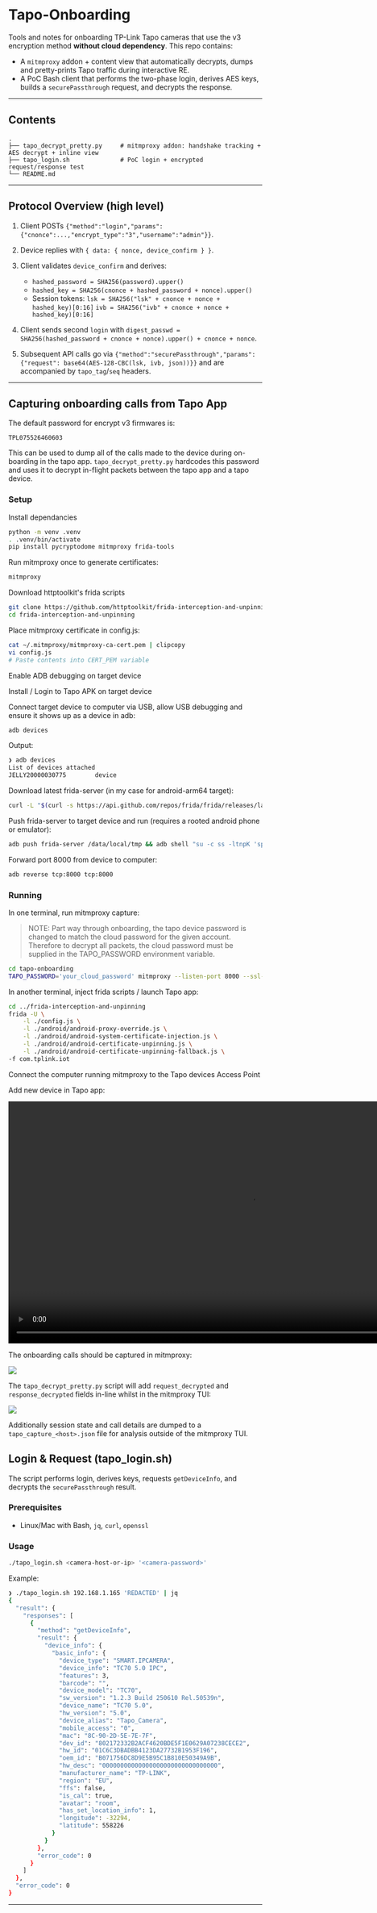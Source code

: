# Tapo-Onboarding

Tools and notes for onboarding TP-Link Tapo cameras that use the v3 encryption method **without cloud dependency**. This repo contains:

* A `mitmproxy` addon + content view that automatically decrypts, dumps and pretty-prints Tapo traffic during interactive RE.
* A PoC Bash client that performs the two-phase login, derives AES keys, builds a `securePassthrough` request, and decrypts the response.

---

## Contents

```
.
├── tapo_decrypt_pretty.py     # mitmproxy addon: handshake tracking + AES decrypt + inline view
├── tapo_login.sh              # PoC login + encrypted request/response test
└── README.md
```

---

## Protocol Overview (high level)

1. Client POSTs `{"method":"login","params":{"cnonce":...,"encrypt_type":"3","username":"admin"}}`.
2. Device replies with `{ data: { nonce, device_confirm } }`.
3. Client validates `device_confirm` and derives:

   * `hashed_password = SHA256(password).upper()`
   * `hashed_key = SHA256(cnonce + hashed_password + nonce).upper()`
   * Session tokens:
     `lsk = SHA256("lsk" + cnonce + nonce + hashed_key)[0:16]`
     `ivb = SHA256("ivb" + cnonce + nonce + hashed_key)[0:16]`
4. Client sends second `login` with `digest_passwd = SHA256(hashed_password + cnonce + nonce).upper() + cnonce + nonce`.
5. Subsequent API calls go via `{"method":"securePassthrough","params":{"request": base64(AES-128-CBC(lsk, ivb, json))}}` and are accompanied by `tapo_tag`/`seq` headers.

---


## Capturing onboarding calls from Tapo App


The default password for encrypt v3 firmwares is:

```
TPL075526460603
```

This can be used to dump all of the calls made to the device during on-boarding in the tapo app. `tapo_decrypt_pretty.py` hardcodes this password and uses it to decrypt in-flight packets between the tapo app and a tapo device.

### Setup

Install dependancies

```bash
python -m venv .venv
. .venv/bin/activate
pip install pycryptodome mitmproxy frida-tools
```

Run mitmproxy once to generate certificates:

```bash
mitmproxy
```

Download httptoolkit's frida scripts

```bash
git clone https://github.com/httptoolkit/frida-interception-and-unpinning.git
cd frida-interception-and-unpinning
```

Place mitmproxy certificate in config.js:

```bash
cat ~/.mitmproxy/mitmproxy-ca-cert.pem | clipcopy
vi config.js
# Paste contents into CERT_PEM variable
```

Enable ADB debugging on target device

Install / Login to Tapo APK on target device

Connect target device to computer via USB, allow USB debugging and ensure it shows up as a device in adb:

```bash
adb devices
```

Output:

```bash
❯ adb devices
List of devices attached
JELLY20000030775        device
```

Download latest frida-server (in my case for android-arm64 target):

```bash
curl -L "$(curl -s https://api.github.com/repos/frida/frida/releases/latest | jq -r '.assets[] | select(.name|test("frida-server.*android.*arm64")) | .browser_download_url')" | xz -d > frida-server
```

Push frida-server to target device and run (requires a rooted android phone or emulator):

```bash
adb push frida-server /data/local/tmp && adb shell "su -c ss -ltnpK 'sport = 27042' && su -c chmod 755 /data/local/tmp/frida-server && su -c /data/local/tmp/frida-server" &
```

Forward port 8000 from device to computer:

```bash
adb reverse tcp:8000 tcp:8000
```

### Running

In one terminal, run mitmproxy capture:

> NOTE: Part way through onboarding, the tapo device password is changed to match the cloud password for the given account. Therefore to decrypt all packets, the cloud password must be supplied in the TAPO_PASSWORD environment variable.

```bash
cd tapo-onboarding
TAPO_PASSWORD='your_cloud_password' mitmproxy --listen-port 8000 --ssl-insecure --view-filter "~hq User-Agent:.*Tapo.*CameraClient.*Android" -s tapo_decrypt_pretty.py
```

In another terminal, inject frida scripts / launch Tapo app:

```bash
cd ../frida-interception-and-unpinning
frida -U \
    -l ./config.js \
    -l ./android/android-proxy-override.js \
    -l ./android/android-system-certificate-injection.js \
    -l ./android/android-certificate-unpinning.js \
    -l ./android/android-certificate-unpinning-fallback.js \
-f com.tplink.iot
```

Connect the computer running mitmproxy to the Tapo devices Access Point

Add new device in Tapo app:

<video src="./media/app-setup.mp4" height=480 controls></video>

The onboarding calls should be captured in mitmproxy:

![](./media/mitmproxy.png)

The `tapo_decrypt_pretty.py` script will add `request_decrypted` and `response_decrypted` fields in-line whilst in the mitmproxy TUI:

![](./media/mitmproxy_request_decrypted.png)

Additionally session state and call details are dumped to a `tapo_capture_<host>.json` file for analysis outside of the mitmproxy TUI.

## Login & Request (tapo\_login.sh)

The script performs login, derives keys, requests `getDeviceInfo`, and decrypts the `securePassthrough` result.

### Prerequisites

* Linux/Mac with Bash, `jq`, `curl`, `openssl`

### Usage

```bash
./tapo_login.sh <camera-host-or-ip> '<camera-password>'
```

Example:

```bash
❯ ./tapo_login.sh 192.168.1.165 'REDACTED' | jq
{
  "result": {
    "responses": [
      {
        "method": "getDeviceInfo",
        "result": {
          "device_info": {
            "basic_info": {
              "device_type": "SMART.IPCAMERA",
              "device_info": "TC70 5.0 IPC",
              "features": 3,
              "barcode": "",
              "device_model": "TC70",
              "sw_version": "1.2.3 Build 250610 Rel.50539n",
              "device_name": "TC70 5.0",
              "hw_version": "5.0",
              "device_alias": "Tapo_Camera",
              "mobile_access": "0",
              "mac": "8C-90-2D-5E-7E-7F",
              "dev_id": "802172332B2ACF4620BDE5F1E0629A07238CECE2",
              "hw_id": "01C6C3DBADBB4123DA27732B1953F196",
              "oem_id": "B071756DC8D9E5B95C1B810E50349A9B",
              "hw_desc": "00000000000000000000000000000000",
              "manufacturer_name": "TP-LINK",
              "region": "EU",
              "ffs": false,
              "is_cal": true,
              "avatar": "room",
              "has_set_location_info": 1,
              "longitude": -32294,
              "latitude": 558226
            }
          }
        },
        "error_code": 0
      }
    ]
  },
  "error_code": 0
}
```

---
